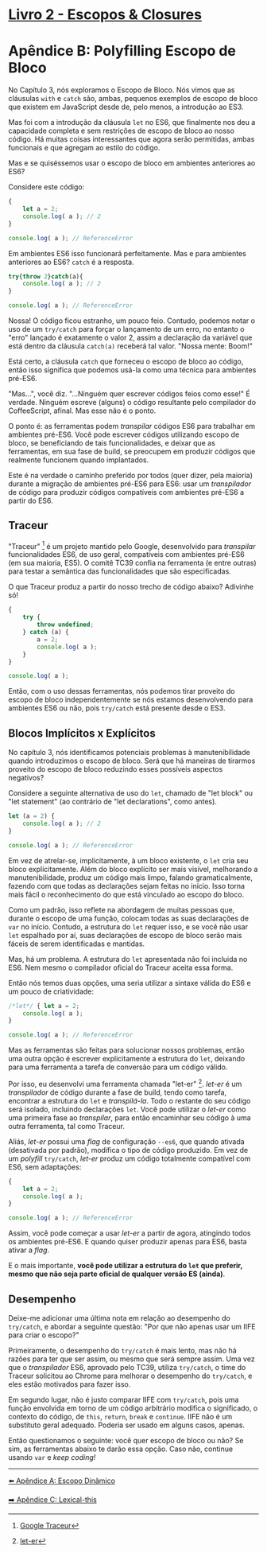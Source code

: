 # [ Livro 2 - Escopos & Closures](../02-scope-and-closures/)

# Apêndice B: Polyfilling Escopo de Bloco

No Capítulo 3, nós exploramos o Escopo de Bloco. Nós vimos que as cláusulas `with` e `catch` são, ambas, pequenos exemplos de escopo de bloco que existem em JavaScript desde de, pelo menos, a introdução ao ES3.

Mas foi com a introdução da cláusula `let` no ES6, que finalmente nos deu a capacidade completa e sem restrições de escopo de bloco ao nosso código. Há muitas coisas interessantes que agora serão permitidas, ambas funcionais e que agregam ao estilo do código.

Mas e se quiséssemos usar o escopo de bloco em ambientes anteriores ao ES6?

Considere este código:

```js
{
	let a = 2;
	console.log( a ); // 2
}

console.log( a ); // ReferenceError
```

Em ambientes ES6 isso funcionará perfeitamente. Mas e para ambientes anteriores ao ES6? `catch` é a resposta.

```js
try{throw 2}catch(a){
	console.log( a ); // 2
}

console.log( a ); // ReferenceError
```

Nossa! O código ficou estranho, um pouco feio. Contudo, podemos notar o uso de um `try/catch` para forçar o lançamento de um erro, no entanto o "erro" lançado é exatamente o valor 2, assim a declaração da variável que está dentro da cláusula `catch(a)` receberá tal valor. "Nossa mente: Boom!"

Está certo, a cláusula `catch` que forneceu o escopo de bloco ao código, então isso significa que podemos usá-la como uma técnica para ambientes pré-ES6.

"Mas...", você diz. "...Ninguém quer escrever códigos feios como esse!" É verdade. Ninguém escreve (alguns) o código resultante pelo compilador do CoffeeScript, afinal. Mas esse não é o ponto.

O ponto é: as ferramentas podem *transpilar* códigos ES6 para trabalhar em ambientes pré-ES6. Você pode escrever códigos utilizando escopo de bloco, se beneficiando de tais funcionalidades, e deixar que as ferramentas, em sua fase de build, se preocupem em produzir códigos que realmente funcionem quando implantados.

Este é na verdade o caminho preferido por todos (quer dizer, pela maioria) durante a migração de ambientes pré-ES6 para ES6: usar um *transpilador* de código para produzir códigos compatíveis com ambientes pré-ES6 a partir do ES6.

## Traceur

"Traceur" [^note-traceur] é um projeto mantido pelo Google, desenvolvido para *transpilar* funcionalidades ES6, de uso geral, compatíveis com ambientes pré-ES6 (em sua maioria, ES5). O comitê TC39 confia na ferramenta (e entre outras) para testar a semântica das funcionalidades que são especificadas.  

O que Traceur produz a partir do nosso trecho de código abaixo? Adivinhe só!

```js
{
	try {
		throw undefined;
	} catch (a) {
		a = 2;
		console.log( a );
	}
}

console.log( a );
```

Então, com o uso dessas ferramentas, nós podemos tirar proveito do escopo de bloco independentemente se nós estamos desenvolvendo para ambientes ES6 ou não, pois `try/catch` está presente desde o ES3.

## Blocos Implícitos x Explícitos

No capítulo 3, nós identificamos potenciais problemas à manutenibilidade quando introduzimos o escopo de bloco. Será que há maneiras de tirarmos proveito do escopo de bloco reduzindo esses possíveis aspectos negativos?

Considere a seguinte alternativa de uso do `let`, chamado de "let block" ou "let statement" (ao contrário de "let declarations", como antes).

```js
let (a = 2) {
	console.log( a ); // 2
}

console.log( a ); // ReferenceError
```

Em vez de atrelar-se, implicitamente, à um bloco existente, o `let` cria seu bloco explícitamente. Além do bloco explícito ser mais visível, melhorando a manutenibilidade, produz um código mais limpo, falando gramaticalmente, fazendo com que todas as declarações sejam feitas no início. Isso torna mais fácil o reconhecimento do que está vinculado ao escopo do bloco.

Como um padrão, isso reflete na abordagem de muitas pessoas que, durante o escopo de uma função, colocam todas as suas declarações de `var` no início. Contudo, a estrutura do `let` requer isso, e se você não usar `let` espalhado por aí, suas declarações de escopo de bloco serão mais fáceis de serem identificadas e mantidas.

Mas, há um problema. A estrutura do `let` apresentada não foi incluida no ES6. Nem mesmo o compilador oficial do Traceur aceita essa forma.

Então nós temos duas opções, uma seria utilizar a sintaxe válida do ES6 e um pouco de criatividade:

```js
/*let*/ { let a = 2;
	console.log( a );
}

console.log( a ); // ReferenceError
```

Mas as ferramentas são feitas para solucionar nossos problemas, então uma outra opção é escrever explicitamente a estrutura do `let`, deixando para uma ferramenta a tarefa de conversão para um código válido.

Por isso, eu desenvolvi uma ferramenta chamada "let-er" [^note-let_er]. *let-er* é um *transpilador* de código durante a fase de build, tendo como tarefa, encontrar a estrutura do `let` e *transpilá-la*. Todo o restante do seu código será isolado, incluindo declarações `let`. Você pode utilizar o *let-er* como uma primeira fase ao *transpilar*, para então encaminhar seu código à uma outra ferramenta, tal como Traceur.

Aliás, *let-er* possui uma *flag* de configuração `--es6`, que quando ativada (desativada por padrão), modifica o tipo de código produzido. Em vez de um *polyfill* `try/catch`, *let-er* produz um código totalmente compatível com ES6, sem adaptações:

```js
{
	let a = 2;
	console.log( a );
}

console.log( a ); // ReferenceError
```

Assim, você pode começar a usar *let-er* a partir de agora, atingindo todos os ambientes pré-ES6. E quando quiser produzir apenas para ES6, basta ativar a *flag*.

E o mais importante, **você pode utilizar a estrutura do `let` que preferir, mesmo que não seja parte oficial de qualquer versão ES (ainda)**.

## Desempenho

Deixe-me adicionar uma última nota em relação ao desempenho do `try/catch`, e abordar a seguinte questão: "Por que não apenas usar um IIFE para criar o escopo?"

Primeiramente, o desempenho do `try/catch` é mais lento, mas não há razões para ter que ser assim, ou mesmo que será sempre assim. Uma vez que o *transpilador* ES6, aprovado pelo TC39, utiliza `try/catch`, o time do Traceur solicitou ao Chrome para melhorar o desempenho do `try/catch`, e eles estão motivados para fazer isso.

Em segundo lugar, não é justo comparar IIFE com `try/catch`, pois uma função envolvida em torno de um código arbitrário modifica o significado, o contexto do código, de `this`, `return`, `break` e `continue`. IIFE não é um substituto geral adequado. Poderia ser usado em alguns casos, apenas.

Então questionamos o seguinte: você quer escopo de bloco ou não? Se sim, as ferramentas abaixo te darão essa opção. Caso não, continue usando `var` e *keep coding!*

[^note-traceur]: [Google Traceur](http://traceur-compiler.googlecode.com/git/demo/repl.html)

[^note-let_er]: [let-er](https://github.com/getify/let-er)

---

[⬅️ Apêndice A: Escopo Dinâmico](apA.md)

[➡️ Apêndice C: Lexical-this](apC.md)